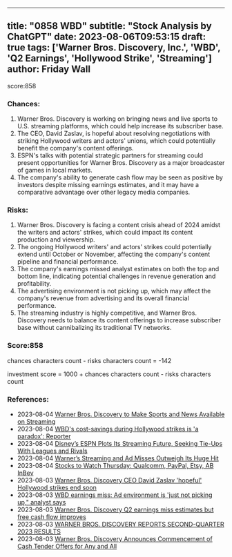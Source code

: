 
---
title: "0858 WBD"
subtitle: "Stock Analysis by ChatGPT"
date: 2023-08-06T09:53:15
draft: true
tags: ['Warner Bros. Discovery, Inc.', 'WBD', 'Q2 Earnings', 'Hollywood Strike', 'Streaming']
author: Friday Wall
---

score:858
### Chances:
1. Warner Bros. Discovery is working on bringing news and live sports to U.S. streaming platforms, which could help increase its subscriber base.
2. The CEO, David Zaslav, is hopeful about resolving negotiations with striking Hollywood writers and actors' unions, which could potentially benefit the company's content offerings.
3. ESPN's talks with potential strategic partners for streaming could present opportunities for Warner Bros. Discovery as a major broadcaster of games in local markets.
4. The company's ability to generate cash flow may be seen as positive by investors despite missing earnings estimates, and it may have a comparative advantage over other legacy media companies.
### Risks:
1. Warner Bros. Discovery is facing a content crisis ahead of 2024 amidst the writers and actors' strikes, which could impact its content production and viewership.
2. The ongoing Hollywood writers' and actors' strikes could potentially extend until October or November, affecting the company's content pipeline and financial performance.
3. The company's earnings missed analyst estimates on both the top and bottom line, indicating potential challenges in revenue generation and profitability.
4. The advertising environment is not picking up, which may affect the company's revenue from advertising and its overall financial performance.
5. The streaming industry is highly competitive, and Warner Bros. Discovery needs to balance its content offerings to increase subscriber base without cannibalizing its traditional TV networks.
### Score:858
chances characters count - risks characters count = -142

investment score = 1000 + chances characters count - risks characters count
### References:
- 2023-08-04 [Warner Bros. Discovery to Make Sports and News Available on Streaming](https://finance.yahoo.com/m/c29108fc-af57-3ed7-9e6d-9e04baaea126/warner-bros.-discovery-to.html?.tsrc=rss)
- 2023-08-04 [WBD's cost-savings during Hollywood strikes is 'a paradox': Reporter](https://finance.yahoo.com/video/wbds-cost-savings-during-hollywood-202631678.html?.tsrc=rss)
- 2023-08-04 [Disney’s ESPN Plots Its Streaming Future, Seeking Tie-Ups With Leagues and Rivals](https://finance.yahoo.com/m/751a53da-34fa-305d-a1b6-0a9046eae4be/disney%E2%80%99s-espn-plots-its.html?.tsrc=rss)
- 2023-08-04 [Warner’s Streaming and Ad Misses Outweigh Its Huge Hit](https://finance.yahoo.com/m/c1bc506b-c0c2-33e0-b3d3-e01c6985b1cf/warner%E2%80%99s-streaming-and-ad.html?.tsrc=rss)
- 2023-08-04 [Stocks to Watch Thursday: Qualcomm, PayPal, Etsy, AB InBev](https://finance.yahoo.com/m/7827d145-e41d-3129-8ca5-364aed90a456/stocks-to-watch-thursday%3A.html?.tsrc=rss)
- 2023-08-03 [Warner Bros. Discovery CEO David Zaslav 'hopeful' Hollywood strikes end soon](https://finance.yahoo.com/news/warner-bros-discovery-ceo-david-zaslav-hopeful-hollywood-strikes-end-soon-144435440.html?.tsrc=rss)
- 2023-08-03 [WBD earnings miss: Ad environment is 'just not picking up," analyst says](https://finance.yahoo.com/video/wbd-earnings-miss-ad-environment-140502722.html?.tsrc=rss)
- 2023-08-03 [Warner Bros. Discovery Q2 earnings miss estimates but free cash flow improves](https://finance.yahoo.com/news/warnerbrosdiscovery-earnings-second-quarter-2023-august-3-2023-111847144.html?.tsrc=rss)
- 2023-08-03 [WARNER BROS. DISCOVERY REPORTS SECOND-QUARTER 2023 RESULTS](https://finance.yahoo.com/news/warner-bros-discovery-reports-second-110500088.html?.tsrc=rss)
- 2023-08-03 [Warner Bros. Discovery Announces Commencement of Cash Tender Offers for Any and All](https://finance.yahoo.com/news/warner-bros-discovery-announces-commencement-110000864.html?.tsrc=rss)


                
